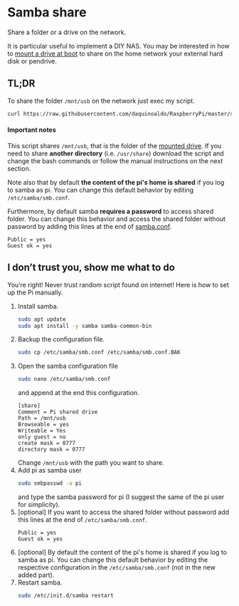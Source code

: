 # Samba share
Share a folder or a drive on the network.

It is particular useful to implement a DIY NAS. You may be interested in how to [mount a drive at boot](mount-drive-at-boot) to share on the home network your external hard disk or pendrive.

## TL;DR
To share the folder `/mnt/usb` on the network just exec my script.
```bash
curl https://raw.githubusercontent.com/daquinoaldo/RaspberryPi/master/samba-share/samba-share.sh | sudo bash
```

#### Important notes
This script shares `/mnt/usb`, that is the folder of the [mounted drive](../mount-drive-at-boot/README.md). If you need to share **another directory** (i.e. `/usr/share`) download the script and change the bash commands or follow the manual instructions on the next section.

Note also that by default **the content of the pi's home is shared** if you log to samba as pi. You can change this default behavior by editing `/etc/samba/smb.conf`.

Furthermore, by default samba **requires a password** to access shared folder. You can change this behavior and access the shared folder without password by adding this lines at the end of [samba.conf](samba.conf).
```
Public = yes
Guest ok = yes
```


## I don’t trust you, show me what to do
You’re right! Never trust random script found on internet!
Here is how to set up the Pi manually.

1. Install samba.
   ```bash
   sudo apt update
   sudo apt install -y samba samba-common-bin
   ```
2. Backup the configuration file.
   ```bash
   sudo cp /etc/samba/smb.conf /etc/samba/smb.conf.BAK
   ```
3. Open the samba configuration file
   ```bash
   sudo nano /etc/samba/smb.conf
   ```
   and append at the end this configuration.
   ```
   [share]
   Comment = Pi shared drive
   Path = /mnt/usb
   Browseable = yes
   Writeable = Yes
   only guest = no
   create mask = 0777
   directory mask = 0777
   ```
   Change `/mnt/usb` with the path you want to share.
4. Add pi as samba user
   ```bash
   sudo smbpasswd -a pi
   ```
   and type the samba password for pi (I suggest the same of the pi user for simplicity).
5. [optional] If you want to access the shared folder without password add this lines at the end of `/etc/samba/smb.conf`.
   ```
   Public = yes
   Guest ok = yes
   ```
6. [optional] By default the content of the pi's home is shared if you log to samba as pi. You can change this default behavior by editing the respective configuration in the `/etc/samba/smb.conf` (not in the new added part).
7. Restart samba.
   ```bash
   sudo /etc/init.d/samba restart
   ```
